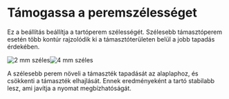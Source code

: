 # Támogassa a peremszélességet

Ez a beállítás beállítja a tartóperem szélességét. Szélesebb támasztóperem esetén több kontúr rajzolódik ki a támasztóterületen belül a jobb tapadás érdekében.

<!--screenshot {
"image_path": "support_brim_2mm.png",
"models": [{"script": "gazebo2.scad"}],
"camera_position": [-74, 38, -137],
"settings": {
    "support_enable": true,
    "support_use_towers": false,
    "support_brim_enable": true,
    "support_brim_width": 2
},
"colours": 64
}-->

<!--screenshot {
"image_path": "support_brim_4mm.png",
"models": [{"script": "gazebo2.scad"}],
"camera_position": [-74, 38, -137],
"settings": {
    "support_enable": true,
    "support_use_towers": false,
    "support_brim_enable": true,
    "support_brim_width": 4
},
"colours": 64
}-->

![2 mm széles](../images/support_brim_2mm.png)![4 mm széles](../images/support_brim_4mm.png)

A szélesebb perem növeli a támaszték tapadását az alaplaphoz, és csökkenti a támaszték elhajlását. Ennek eredményeként a tartó stabilabb lesz, ami javítja a nyomat megbízhatóságát.
